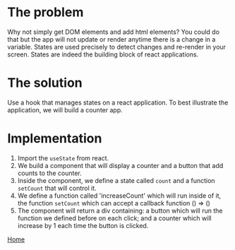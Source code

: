 # The problem
Why not simply get DOM elements and add html elements?
You could do that but the app will not update or render anytime there is a change in a variable. States are used precisely to detect changes and re-render in your screen. States are indeed the building block of react applications.

# The solution
Use a hook that manages states on a react application. To best illustrate the application, we will build a counter app.

# Implementation
1. Import the ``useState`` from react.
2. We build a component that will display a counter and a button that add counts to the counter.
3. Inside the component, we define a state called ``count`` and a function ``setCount`` that will control it.
4. We define a function called 'increaseCount' which will run inside of it, the function ``setCount`` which can accept a callback function () => ()
5. The component will return a div containing: a button which will run the function we defined before on each click; and a counter which will increase by 1 each time the button is clicked.

[Home](/README.md)